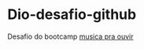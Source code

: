 # Dio-desafio-github
Desafio do bootcamp
[musica pra ouvir](https://www.youtube.com/watch?v=RSIGF7RZWO8&list=RD-HdF899RXa4&index=17)
